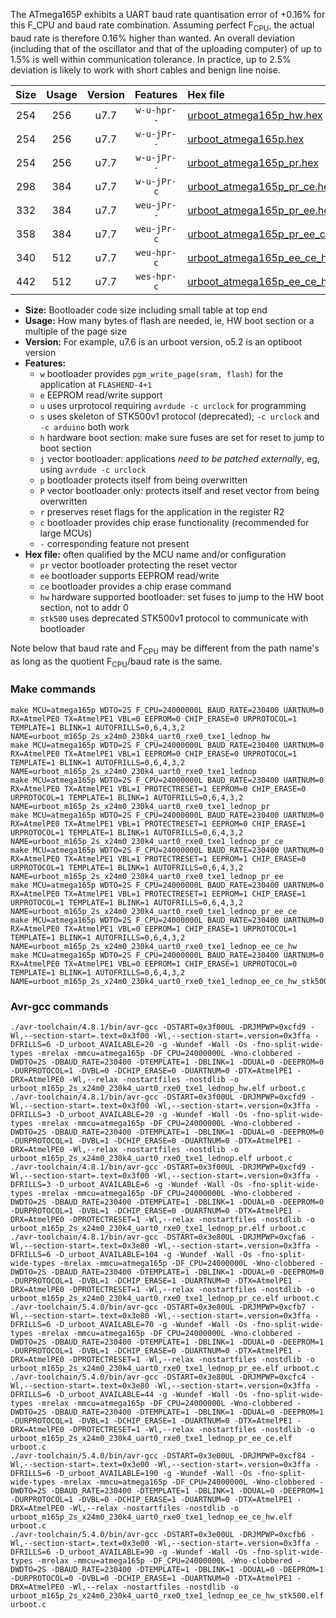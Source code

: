 The ATmega165P exhibits a UART baud rate quantisation error of +0.16% for this F_CPU and baud rate combination. Assuming perfect F<sub>CPU</sub>, the actual baud rate is therefore 0.16% higher than wanted. An overall deviation (including that of the oscillator and that of the uploading computer) of up to 1.5% is well within communication tolerance. In practice, up to 2.5% deviation is likely to work with short cables and benign line noise.

|Size|Usage|Version|Features|Hex file|
|:-:|:-:|:-:|:-:|:--|
|254|256|u7.7|`w-u-hpr--`|[urboot_atmega165p_hw.hex](https://raw.githubusercontent.com/stefanrueger/urboot.hex/main/cores/megacore/atmega165p/watchdog_2_s/external_oscillator/1500000_hz/14400_baud/uart0_rxe0_txe1/lednop/urboot_atmega165p_hw.hex)|
|254|256|u7.7|`w-u-jPr--`|[urboot_atmega165p.hex](https://raw.githubusercontent.com/stefanrueger/urboot.hex/main/cores/megacore/atmega165p/watchdog_2_s/external_oscillator/1500000_hz/14400_baud/uart0_rxe0_txe1/lednop/urboot_atmega165p.hex)|
|254|256|u7.7|`w-u-jPr--`|[urboot_atmega165p_pr.hex](https://raw.githubusercontent.com/stefanrueger/urboot.hex/main/cores/megacore/atmega165p/watchdog_2_s/external_oscillator/1500000_hz/14400_baud/uart0_rxe0_txe1/lednop/urboot_atmega165p_pr.hex)|
|298|384|u7.7|`w-u-jPr-c`|[urboot_atmega165p_pr_ce.hex](https://raw.githubusercontent.com/stefanrueger/urboot.hex/main/cores/megacore/atmega165p/watchdog_2_s/external_oscillator/1500000_hz/14400_baud/uart0_rxe0_txe1/lednop/urboot_atmega165p_pr_ce.hex)|
|332|384|u7.7|`weu-jPr--`|[urboot_atmega165p_pr_ee.hex](https://raw.githubusercontent.com/stefanrueger/urboot.hex/main/cores/megacore/atmega165p/watchdog_2_s/external_oscillator/1500000_hz/14400_baud/uart0_rxe0_txe1/lednop/urboot_atmega165p_pr_ee.hex)|
|358|384|u7.7|`weu-jPr-c`|[urboot_atmega165p_pr_ee_ce.hex](https://raw.githubusercontent.com/stefanrueger/urboot.hex/main/cores/megacore/atmega165p/watchdog_2_s/external_oscillator/1500000_hz/14400_baud/uart0_rxe0_txe1/lednop/urboot_atmega165p_pr_ee_ce.hex)|
|340|512|u7.7|`weu-hpr-c`|[urboot_atmega165p_ee_ce_hw.hex](https://raw.githubusercontent.com/stefanrueger/urboot.hex/main/cores/megacore/atmega165p/watchdog_2_s/external_oscillator/1500000_hz/14400_baud/uart0_rxe0_txe1/lednop/urboot_atmega165p_ee_ce_hw.hex)|
|442|512|u7.7|`wes-hpr-c`|[urboot_atmega165p_ee_ce_hw_stk500.hex](https://raw.githubusercontent.com/stefanrueger/urboot.hex/main/cores/megacore/atmega165p/watchdog_2_s/external_oscillator/1500000_hz/14400_baud/uart0_rxe0_txe1/lednop/urboot_atmega165p_ee_ce_hw_stk500.hex)|

- **Size:** Bootloader code size including small table at top end
- **Usage:** How many bytes of flash are needed, ie, HW boot section or a multiple of the page size
- **Version:** For example, u7.6 is an urboot version, o5.2 is an optiboot version
- **Features:**
  + `w` bootloader provides `pgm_write_page(sram, flash)` for the application at `FLASHEND-4+1`
  + `e` EEPROM read/write support
  + `u` uses urprotocol requiring `avrdude -c urclock` for programming
  + `s` uses skeleton of STK500v1 protocol (deprecated); `-c urclock` and `-c arduino` both work
  + `h` hardware boot section: make sure fuses are set for reset to jump to boot section
  + `j` vector bootloader: applications *need to be patched externally*, eg, using `avrdude -c urclock`
  + `p` bootloader protects itself from being overwritten
  + `P` vector bootloader only: protects itself and reset vector from being overwritten
  + `r` preserves reset flags for the application in the register R2
  + `c` bootloader provides chip erase functionality (recommended for large MCUs)
  + `-` corresponding feature not present
- **Hex file:** often qualified by the MCU name and/or configuration
  + `pr` vector bootloader protecting the reset vector
  + `ee` bootloader supports EEPROM read/write
  + `ce` bootloader provides a chip erase command
  + `hw` hardware supported bootloader: set fuses to jump to the HW boot section, not to addr 0
  + `stk500` uses deprecated STK500v1 protocol to communicate with bootloader


Note below that baud rate and F<sub>CPU</sub> may be different from the path name's as long as the quotient F<sub>CPU</sub>/baud rate is the same.

### Make commands
```
make MCU=atmega165p WDTO=2S F_CPU=24000000L BAUD_RATE=230400 UARTNUM=0 RX=AtmelPE0 TX=AtmelPE1 VBL=0 EEPROM=0 CHIP_ERASE=0 URPROTOCOL=1 TEMPLATE=1 BLINK=1 AUTOFRILLS=0,6,4,3,2 NAME=urboot_m165p_2s_x24m0_230k4_uart0_rxe0_txe1_lednop_hw
make MCU=atmega165p WDTO=2S F_CPU=24000000L BAUD_RATE=230400 UARTNUM=0 RX=AtmelPE0 TX=AtmelPE1 VBL=1 EEPROM=0 CHIP_ERASE=0 URPROTOCOL=1 TEMPLATE=1 BLINK=1 AUTOFRILLS=0,6,4,3,2 NAME=urboot_m165p_2s_x24m0_230k4_uart0_rxe0_txe1_lednop
make MCU=atmega165p WDTO=2S F_CPU=24000000L BAUD_RATE=230400 UARTNUM=0 RX=AtmelPE0 TX=AtmelPE1 VBL=1 PROTECTRESET=1 EEPROM=0 CHIP_ERASE=0 URPROTOCOL=1 TEMPLATE=1 BLINK=1 AUTOFRILLS=0,6,4,3,2 NAME=urboot_m165p_2s_x24m0_230k4_uart0_rxe0_txe1_lednop_pr
make MCU=atmega165p WDTO=2S F_CPU=24000000L BAUD_RATE=230400 UARTNUM=0 RX=AtmelPE0 TX=AtmelPE1 VBL=1 PROTECTRESET=1 EEPROM=0 CHIP_ERASE=1 URPROTOCOL=1 TEMPLATE=1 BLINK=1 AUTOFRILLS=0,6,4,3,2 NAME=urboot_m165p_2s_x24m0_230k4_uart0_rxe0_txe1_lednop_pr_ce
make MCU=atmega165p WDTO=2S F_CPU=24000000L BAUD_RATE=230400 UARTNUM=0 RX=AtmelPE0 TX=AtmelPE1 VBL=1 PROTECTRESET=1 EEPROM=1 CHIP_ERASE=0 URPROTOCOL=1 TEMPLATE=1 BLINK=1 AUTOFRILLS=0,6,4,3,2 NAME=urboot_m165p_2s_x24m0_230k4_uart0_rxe0_txe1_lednop_pr_ee
make MCU=atmega165p WDTO=2S F_CPU=24000000L BAUD_RATE=230400 UARTNUM=0 RX=AtmelPE0 TX=AtmelPE1 VBL=1 PROTECTRESET=1 EEPROM=1 CHIP_ERASE=1 URPROTOCOL=1 TEMPLATE=1 BLINK=1 AUTOFRILLS=0,6,4,3,2 NAME=urboot_m165p_2s_x24m0_230k4_uart0_rxe0_txe1_lednop_pr_ee_ce
make MCU=atmega165p WDTO=2S F_CPU=24000000L BAUD_RATE=230400 UARTNUM=0 RX=AtmelPE0 TX=AtmelPE1 VBL=0 EEPROM=1 CHIP_ERASE=1 URPROTOCOL=1 TEMPLATE=1 BLINK=1 AUTOFRILLS=0,6,4,3,2 NAME=urboot_m165p_2s_x24m0_230k4_uart0_rxe0_txe1_lednop_ee_ce_hw
make MCU=atmega165p WDTO=2S F_CPU=24000000L BAUD_RATE=230400 UARTNUM=0 RX=AtmelPE0 TX=AtmelPE1 VBL=0 EEPROM=1 CHIP_ERASE=1 URPROTOCOL=0 TEMPLATE=1 BLINK=1 AUTOFRILLS=0,6,4,3,2 NAME=urboot_m165p_2s_x24m0_230k4_uart0_rxe0_txe1_lednop_ee_ce_hw_stk500
```

### Avr-gcc commands
```
./avr-toolchain/4.8.1/bin/avr-gcc -DSTART=0x3f00UL -DRJMPWP=0xcfd9 -Wl,--section-start=.text=0x3f00 -Wl,--section-start=.version=0x3ffa -DFRILLS=6 -D_urboot_AVAILABLE=20 -g -Wundef -Wall -Os -fno-split-wide-types -mrelax -mmcu=atmega165p -DF_CPU=24000000L -Wno-clobbered -DWDTO=2S -DBAUD_RATE=230400 -DTEMPLATE=1 -DBLINK=1 -DDUAL=0 -DEEPROM=0 -DURPROTOCOL=1 -DVBL=0 -DCHIP_ERASE=0 -DUARTNUM=0 -DTX=AtmelPE1 -DRX=AtmelPE0 -Wl,--relax -nostartfiles -nostdlib -o urboot_m165p_2s_x24m0_230k4_uart0_rxe0_txe1_lednop_hw.elf urboot.c
./avr-toolchain/4.8.1/bin/avr-gcc -DSTART=0x3f00UL -DRJMPWP=0xcfd9 -Wl,--section-start=.text=0x3f00 -Wl,--section-start=.version=0x3ffa -DFRILLS=3 -D_urboot_AVAILABLE=20 -g -Wundef -Wall -Os -fno-split-wide-types -mrelax -mmcu=atmega165p -DF_CPU=24000000L -Wno-clobbered -DWDTO=2S -DBAUD_RATE=230400 -DTEMPLATE=1 -DBLINK=1 -DDUAL=0 -DEEPROM=0 -DURPROTOCOL=1 -DVBL=1 -DCHIP_ERASE=0 -DUARTNUM=0 -DTX=AtmelPE1 -DRX=AtmelPE0 -Wl,--relax -nostartfiles -nostdlib -o urboot_m165p_2s_x24m0_230k4_uart0_rxe0_txe1_lednop.elf urboot.c
./avr-toolchain/4.8.1/bin/avr-gcc -DSTART=0x3f00UL -DRJMPWP=0xcfd9 -Wl,--section-start=.text=0x3f00 -Wl,--section-start=.version=0x3ffa -DFRILLS=3 -D_urboot_AVAILABLE=6 -g -Wundef -Wall -Os -fno-split-wide-types -mrelax -mmcu=atmega165p -DF_CPU=24000000L -Wno-clobbered -DWDTO=2S -DBAUD_RATE=230400 -DTEMPLATE=1 -DBLINK=1 -DDUAL=0 -DEEPROM=0 -DURPROTOCOL=1 -DVBL=1 -DCHIP_ERASE=0 -DUARTNUM=0 -DTX=AtmelPE1 -DRX=AtmelPE0 -DPROTECTRESET=1 -Wl,--relax -nostartfiles -nostdlib -o urboot_m165p_2s_x24m0_230k4_uart0_rxe0_txe1_lednop_pr.elf urboot.c
./avr-toolchain/4.8.1/bin/avr-gcc -DSTART=0x3e80UL -DRJMPWP=0xcfa6 -Wl,--section-start=.text=0x3e80 -Wl,--section-start=.version=0x3ffa -DFRILLS=6 -D_urboot_AVAILABLE=104 -g -Wundef -Wall -Os -fno-split-wide-types -mrelax -mmcu=atmega165p -DF_CPU=24000000L -Wno-clobbered -DWDTO=2S -DBAUD_RATE=230400 -DTEMPLATE=1 -DBLINK=1 -DDUAL=0 -DEEPROM=0 -DURPROTOCOL=1 -DVBL=1 -DCHIP_ERASE=1 -DUARTNUM=0 -DTX=AtmelPE1 -DRX=AtmelPE0 -DPROTECTRESET=1 -Wl,--relax -nostartfiles -nostdlib -o urboot_m165p_2s_x24m0_230k4_uart0_rxe0_txe1_lednop_pr_ce.elf urboot.c
./avr-toolchain/5.4.0/bin/avr-gcc -DSTART=0x3e80UL -DRJMPWP=0xcfb7 -Wl,--section-start=.text=0x3e80 -Wl,--section-start=.version=0x3ffa -DFRILLS=6 -D_urboot_AVAILABLE=70 -g -Wundef -Wall -Os -fno-split-wide-types -mrelax -mmcu=atmega165p -DF_CPU=24000000L -Wno-clobbered -DWDTO=2S -DBAUD_RATE=230400 -DTEMPLATE=1 -DBLINK=1 -DDUAL=0 -DEEPROM=1 -DURPROTOCOL=1 -DVBL=1 -DCHIP_ERASE=0 -DUARTNUM=0 -DTX=AtmelPE1 -DRX=AtmelPE0 -DPROTECTRESET=1 -Wl,--relax -nostartfiles -nostdlib -o urboot_m165p_2s_x24m0_230k4_uart0_rxe0_txe1_lednop_pr_ee.elf urboot.c
./avr-toolchain/5.4.0/bin/avr-gcc -DSTART=0x3e80UL -DRJMPWP=0xcfc4 -Wl,--section-start=.text=0x3e80 -Wl,--section-start=.version=0x3ffa -DFRILLS=6 -D_urboot_AVAILABLE=44 -g -Wundef -Wall -Os -fno-split-wide-types -mrelax -mmcu=atmega165p -DF_CPU=24000000L -Wno-clobbered -DWDTO=2S -DBAUD_RATE=230400 -DTEMPLATE=1 -DBLINK=1 -DDUAL=0 -DEEPROM=1 -DURPROTOCOL=1 -DVBL=1 -DCHIP_ERASE=1 -DUARTNUM=0 -DTX=AtmelPE1 -DRX=AtmelPE0 -DPROTECTRESET=1 -Wl,--relax -nostartfiles -nostdlib -o urboot_m165p_2s_x24m0_230k4_uart0_rxe0_txe1_lednop_pr_ee_ce.elf urboot.c
./avr-toolchain/5.4.0/bin/avr-gcc -DSTART=0x3e00UL -DRJMPWP=0xcf84 -Wl,--section-start=.text=0x3e00 -Wl,--section-start=.version=0x3ffa -DFRILLS=6 -D_urboot_AVAILABLE=190 -g -Wundef -Wall -Os -fno-split-wide-types -mrelax -mmcu=atmega165p -DF_CPU=24000000L -Wno-clobbered -DWDTO=2S -DBAUD_RATE=230400 -DTEMPLATE=1 -DBLINK=1 -DDUAL=0 -DEEPROM=1 -DURPROTOCOL=1 -DVBL=0 -DCHIP_ERASE=1 -DUARTNUM=0 -DTX=AtmelPE1 -DRX=AtmelPE0 -Wl,--relax -nostartfiles -nostdlib -o urboot_m165p_2s_x24m0_230k4_uart0_rxe0_txe1_lednop_ee_ce_hw.elf urboot.c
./avr-toolchain/5.4.0/bin/avr-gcc -DSTART=0x3e00UL -DRJMPWP=0xcfb6 -Wl,--section-start=.text=0x3e00 -Wl,--section-start=.version=0x3ffa -DFRILLS=6 -D_urboot_AVAILABLE=90 -g -Wundef -Wall -Os -fno-split-wide-types -mrelax -mmcu=atmega165p -DF_CPU=24000000L -Wno-clobbered -DWDTO=2S -DBAUD_RATE=230400 -DTEMPLATE=1 -DBLINK=1 -DDUAL=0 -DEEPROM=1 -DURPROTOCOL=0 -DVBL=0 -DCHIP_ERASE=1 -DUARTNUM=0 -DTX=AtmelPE1 -DRX=AtmelPE0 -Wl,--relax -nostartfiles -nostdlib -o urboot_m165p_2s_x24m0_230k4_uart0_rxe0_txe1_lednop_ee_ce_hw_stk500.elf urboot.c
```

